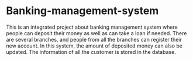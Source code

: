 # Banking-management-system
This is an integrated project about banking management system where people can deposit their money as well as can take a loan if needed. There are several branches, and people from all the branches can register their new account. In this system, the amount of deposited money can also be updated. The information of all the customer is stored in the database.
